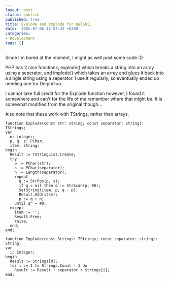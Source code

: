 ```yaml
---
layout: post
status: publish
published: true
title: Explode and Implode for Delphi…
date: '2005-07-06 13:57:32 +0200'
categories:
- Development
tags: []
---
```


Since I'm bored at the moment, I might as well post some code :D

PHP has 2 nice functions, explode() which breaks a string into an array
using a seperator, and implode() which takes an array and glues it back
into a single string using a seperator. I use it regularly, so
eventually ended up needing one for Delphi too.

I cannot take full credit for the Explode function however, I found it
somewhere and can't for the life of me remember where that might be. It
is somewhat modified from the original though...

Also note that these work with TStrings, rather than arrays.

``` {.prettyprint}
function Explode(const str: string; const separator: string): TStrings;
var
  n: integer;
  p, q, s: PChar;
  item: string;
begin
  Result := TStringList.Create;
  try
    p := PChar(str);
    s := PChar(separator);
    n := Length(separator);
    repeat
      q := StrPos(p, s);
      if q = nil then q := StrScan(p, #0);
      SetString(item, p, q - p);
      Result.Add(item);
      p := q + n;
    until q^ = #0;
  except
    item := '';
    Result.Free;
    raise;
  end;
end;
```

``` {.prettyprint}
function Implode(const Strings: TStrings; const separator: string): String;
var
  i: Integer;
begin
  Result := Strings[0];
  for i := 1 to Strings.Count - 1 do
    Result := Result + separator + Strings[i];
end;
```
